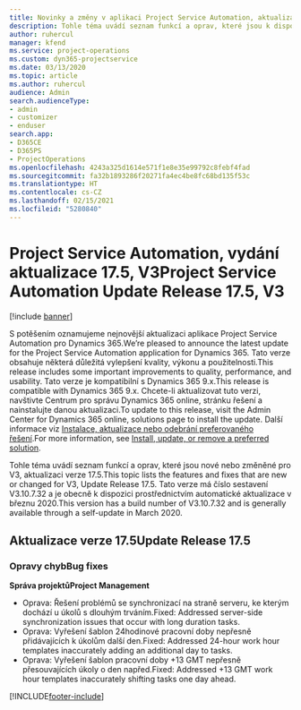 ```yaml
---
title: Novinky a změny v aplikaci Project Service Automation, aktualizace verze 17.5, oprava hotfix, V3
description: Tohle téma uvádí seznam funkcí a oprav, které jsou k dispozici v Project Service Automation, aktualizace verze 17.5, V3.
author: ruhercul
manager: kfend
ms.service: project-operations
ms.custom: dyn365-projectservice
ms.date: 03/13/2020
ms.topic: article
ms.author: ruhercul
audience: Admin
search.audienceType:
- admin
- customizer
- enduser
search.app:
- D365CE
- D365PS
- ProjectOperations
ms.openlocfilehash: 4243a325d1614e571f1e8e35e99792c8febf4fad
ms.sourcegitcommit: fa32b1893286f20271fa4ec4be8fc68bd135f53c
ms.translationtype: HT
ms.contentlocale: cs-CZ
ms.lasthandoff: 02/15/2021
ms.locfileid: "5280840"
---
```

# <a name="project-service-automation-update-release-175-v3"></a><span data-ttu-id="e5251-103">Project Service Automation, vydání aktualizace 17.5, V3</span><span class="sxs-lookup"><span data-stu-id="e5251-103">Project Service Automation Update Release 17.5, V3</span></span>

[!include [banner](../includes/psa-now-project-operations.md)]

<span data-ttu-id="e5251-104">S potěšením oznamujeme nejnovější aktualizaci aplikace Project Service Automation pro Dynamics 365.</span><span class="sxs-lookup"><span data-stu-id="e5251-104">We’re pleased to announce the latest update for the Project Service Automation application for Dynamics 365.</span></span> <span data-ttu-id="e5251-105">Tato verze obsahuje některá důležitá vylepšení kvality, výkonu a použitelnosti.</span><span class="sxs-lookup"><span data-stu-id="e5251-105">This release includes some important improvements to quality, performance, and usability.</span></span>  <span data-ttu-id="e5251-106">Tato verze je kompatibilní s Dynamics 365 9.x.</span><span class="sxs-lookup"><span data-stu-id="e5251-106">This release is compatible with Dynamics 365 9.x.</span></span> <span data-ttu-id="e5251-107">Chcete-li aktualizovat tuto verzi, navštivte Centrum pro správu Dynamics 365 online, stránku řešení a nainstalujte danou aktualizaci.</span><span class="sxs-lookup"><span data-stu-id="e5251-107">To update to this release, visit the Admin Center for Dynamics 365 online, solutions page to install the update.</span></span> <span data-ttu-id="e5251-108">Další informace viz [Instalace, aktualizace nebo odebrání preferovaného řešení](https://docs.microsoft.com/power-platform/admin/install-remove-preferred-solution).</span><span class="sxs-lookup"><span data-stu-id="e5251-108">For more information, see [Install, update, or remove a preferred solution](https://docs.microsoft.com/power-platform/admin/install-remove-preferred-solution).</span></span>

<span data-ttu-id="e5251-109">Tohle téma uvádí seznam funkcí a oprav, které jsou nové nebo změněné pro V3, aktualizaci verze 17.5.</span><span class="sxs-lookup"><span data-stu-id="e5251-109">This topic lists the features and fixes that are new or changed for V3, Update Release 17.5.</span></span> <span data-ttu-id="e5251-110">Tato verze má číslo sestavení V3.10.7.32 a je obecně k dispozici prostřednictvím automatické aktualizace v březnu 2020.</span><span class="sxs-lookup"><span data-stu-id="e5251-110">This version has a build number of V3.10.7.32 and is generally available through a self-update in March 2020.</span></span>


## <a name="update-release-175"></a><span data-ttu-id="e5251-111">Aktualizace verze 17.5</span><span class="sxs-lookup"><span data-stu-id="e5251-111">Update Release 17.5</span></span>

### <a name="bug-fixes"></a><span data-ttu-id="e5251-112">Opravy chyb</span><span class="sxs-lookup"><span data-stu-id="e5251-112">Bug fixes</span></span>


<span data-ttu-id="e5251-113">**Správa projektů**</span><span class="sxs-lookup"><span data-stu-id="e5251-113">**Project Management**</span></span>

- <span data-ttu-id="e5251-114">Oprava: Řešení problémů se synchronizací na straně serveru, ke kterým dochází u úkolů s dlouhým trváním.</span><span class="sxs-lookup"><span data-stu-id="e5251-114">Fixed: Addressed server-side synchronization issues that occur with long duration tasks.</span></span>
- <span data-ttu-id="e5251-115">Oprava: Vyřešení šablon 24hodinové pracovní doby nepřesně přidávajících k úkolům další den.</span><span class="sxs-lookup"><span data-stu-id="e5251-115">Fixed: Addressed 24-hour work hour templates inaccurately adding an additional day to tasks.</span></span>
- <span data-ttu-id="e5251-116">Oprava: Vyřešení šablon pracovní doby +13 GMT nepřesně přesouvajících úkoly o den napřed.</span><span class="sxs-lookup"><span data-stu-id="e5251-116">Fixed: Addressed +13 GMT work hour templates inaccurately shifting tasks one day ahead.</span></span>



[!INCLUDE[footer-include](../includes/footer-banner.md)]